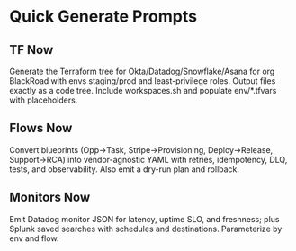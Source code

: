 # Quick Generate Prompts

## TF Now

Generate the Terraform tree for Okta/Datadog/Snowflake/Asana for org BlackRoad with envs staging/prod and least-privilege roles. Output files exactly as a code tree. Include workspaces.sh and populate env/\*.tfvars with placeholders.

## Flows Now

Convert blueprints (Opp→Task, Stripe→Provisioning, Deploy→Release, Support→RCA) into vendor-agnostic YAML with retries, idempotency, DLQ, tests, and observability. Also emit a dry-run plan and rollback.

## Monitors Now

Emit Datadog monitor JSON for latency, uptime SLO, and freshness; plus Splunk saved searches with schedules and destinations. Parameterize by env and flow.
